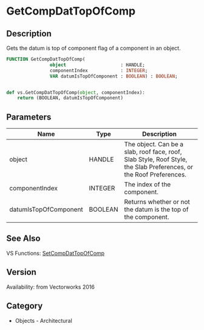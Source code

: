 # GetCompDatTopOfComp

## Description
Gets the datum is top of component flag of a component in an object.

```pascal
FUNCTION GetCompDatTopOfComp(
				object                    : HANDLE;
				componentIndex            : INTEGER;
				VAR datumIsTopOfComponent : BOOLEAN) : BOOLEAN;
```

```python

def vs.GetCompDatTopOfComp(object, componentIndex):
    return (BOOLEAN, datumIsTopOfComponent)
```

## Parameters
|Name|Type|Description|
|---|---|---|
|object|HANDLE|The object. Can be a slab, roof face, roof, Slab Style, Roof Style, the Slab Preferences, or the Roof Preferences.|
|componentIndex|INTEGER|The index of the component.|
|datumIsTopOfComponent|BOOLEAN|Returns whether or not the datum is the top of the component.|

## See Also
VS Functions:
[SetCompDatTopOfComp](SetCompDatTopOfComp.md)

## Version
Availability: from Vectorworks 2016
## Category
* Objects - Architectural

